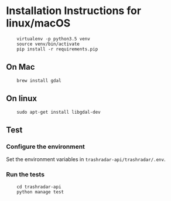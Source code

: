 # Installation Instructions for linux/macOS

```
    virtualenv -p python3.5 venv
    source venv/bin/activate
    pip install -r requirements.pip
```

## On Mac

```
    brew install gdal
```

## On linux

```
    sudo apt-get install libgdal-dev
```

## Test

### Configure the environment

Set the environment variables in `trashradar-api/trashradar/.env`.

### Run the tests

        cd trashradar-api
        python manage test  
